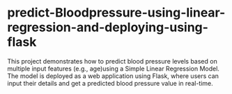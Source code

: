 # predict-Bloodpressure-using-linear-regression-and-deploying-using-flask
This project demonstrates how to predict blood pressure levels based on multiple input features (e.g., age)using a Simple Linear Regression Model. The model is deployed as a web application using Flask, where users can input their details and get a predicted blood pressure value in real-time.
